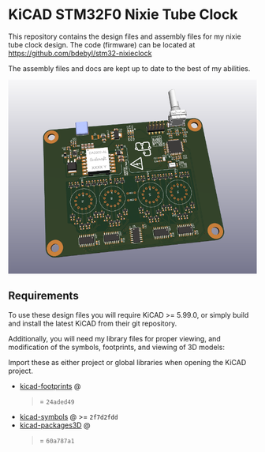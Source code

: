 # KiCAD STM32F0 Nixie Tube Clock

This repository contains the design files and assembly files for my nixie tube
clock design. The code (firmware) can be located at
<https://github.com/bdebyl/stm32-nixieclock>

The assembly files and docs are kept up to date to the best of my abilities.

![Nixie tube clock](img/nixieclock.png)

## Requirements

To use these design files you will require KiCAD >= 5.99.0, or simply build and
install the latest KiCAD from their git repository.

Additionally, you will need my library files for proper viewing, and
modification of the symbols, footprints, and viewing of 3D models:

Import these as either project or global libraries when opening the KiCAD
project.

- [kicad-footprints](https://github.com/bdebyl/kicad-footprints/tree/bdebyl) @
  >= `24aded49`
- [kicad-symbols](https://github.com/bdebyl/kicad-symbols/tree/bdebyl) @ >=
  `2f7d2fdd`
- [kicad-packages3D](https://github.com/bdebyl/kicad-packages3D/tree/bdebyl) @
  >= `60a787a1`

